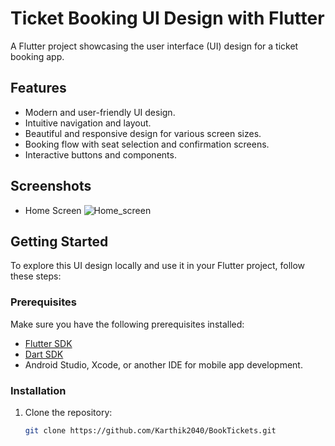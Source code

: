 # Ticket Booking UI Design with Flutter

A Flutter project showcasing the user interface (UI) design for a ticket booking app.

## Features

- Modern and user-friendly UI design.
- Intuitive navigation and layout.
- Beautiful and responsive design for various screen sizes.
- Booking flow with seat selection and confirmation screens.
- Interactive buttons and components.

## Screenshots

- Home Screen
![Home_screen ](https://github.com/Karthik2040/BookTickets/assets/102811172/082b5354-8347-41ca-b693-6e5e0651c6eb)



## Getting Started

To explore this UI design locally and use it in your Flutter project, follow these steps:

### Prerequisites

Make sure you have the following prerequisites installed:

- [Flutter SDK](https://flutter.dev/docs/get-started/install)
- [Dart SDK](https://dart.dev/get-dart)
- Android Studio, Xcode, or another IDE for mobile app development.

### Installation

1. Clone the repository:

   ```bash
   git clone https://github.com/Karthik2040/BookTickets.git
